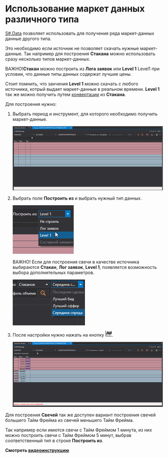 # Использование маркет данных различного типа

[S\#.Data](Hydra.md) позволяет использовать для получения ряда маркет\-данных данные другого типа.

Это необходимо если источник не позволяет скачать нужные маркет\-данные. Так например для построения **Стакана** можно использовать сразу несколько типов маркет\-данных.

ВАЖНО\!**Стакан** можно построить из **Лога заявок** или **Level 1** Level1 при условии, что данные типы данных содержат лучшие цены.

Стоит помнить, что занчения **Level 1** можно скачать с любого источника, котрый выдает маркет\-данные в реальном времени. **Level 1** так же можно получить путем [конвертации](HydraTasksConverter.md) из **Стакана**. 

Для построения нужно:

1. Выбрать период и инструмент, для которого необходимо получить маркет\-данные.

   ![hydra LEVEL 1 build depth data](../images/hydra_LEVEL1_build_depth_data.png)
2. Выбрать поле **Построить из** и выбрать нужный тип данных.

   ![hydra type build data](../images/hydra_type_build_data.png)

   ВАЖНО\! Если для построения свечи в качестве источника выбираются **Стакан**, **Лог заявок**, **Level 1**, появляется возможность выбора дополнительных параметров.

   ![hydra ext proper build data](../images/hydra_ext_proper_build_data.png)
3. После настройки нужно нажать на кнопку ![hydra candles](../images/hydra_candles.png).

   ![hydra LEVEL 1 build depth data result](../images/hydra_LEVEL1_build_depth_data_result.png)

Для построения **Свечей** так же доступен вариант построения свечей большего Тайм Фрейма из свечей меньшего Тайм Фрейма. 

Так например если имются свечи с Тайм Фреймом 1 минута, из них можно построить свечи с Тайм Фреймом 5 минут, выбрав соответственный тип в строке **Построить из**. 

**Смотреть [видеоинструкцию](HydraBuildMarkethDepthLogLevel.md)**
